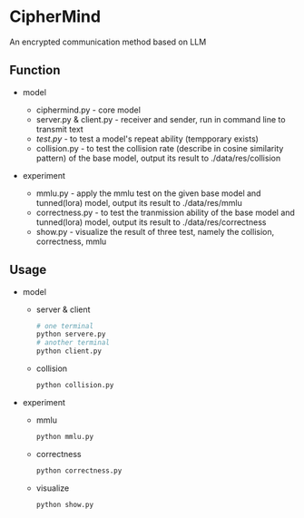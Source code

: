 # CipherMind

An encrypted communication method based on LLM

## Function

- model
  - ciphermind.py - core model
  - server.py & client.py - receiver and sender, run in command line to transmit text
  - *test.py* - to test a model's repeat ability (tempporary exists)
  - collision.py - to test the collision rate (describe in cosine similarity pattern) of the base model, output its result to ./data/res/collision

- experiment
  - mmlu.py - apply the mmlu test on the given base model and tunned(lora) model, output its result to ./data/res/mmlu
  - correctness.py - to test the tranmission ability of the base model and tunned(lora) model, output its result to ./data/res/correctness
  - show.py - visualize the result of three test, namely the collision, correctness, mmlu

## Usage

- model
  - server & client

    ``` sh
    # one terminal
    python servere.py
    # another terminal
    python client.py
    ```

  - collision

    ``` sh
    python collision.py
    ```

- experiment
  - mmlu

    ``` sh
    python mmlu.py
    ```

  - correctness

    ``` sh
    python correctness.py
    ```

  - visualize

    ``` sh
    python show.py
    ```
